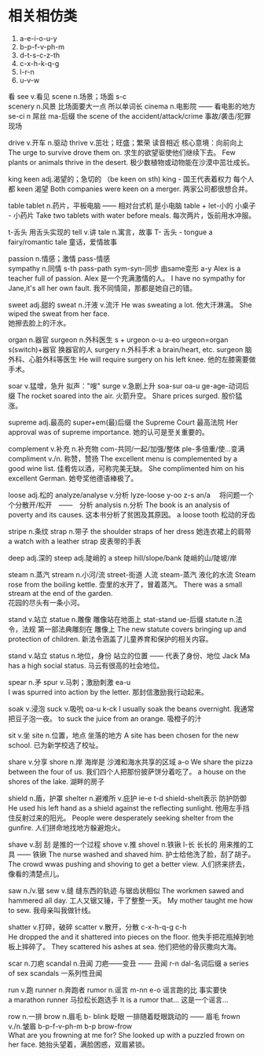 # 相关相仿类
1. a-e-i-o-u-y
2. b-p-f-v-ph-m
3. d-t-s-c-z-th
4. c-x-h-k-q-g
5. l-r-n
6. u-v-w

看
see      v.看见
scene     n.场景；场面
s-c   
scenery     n.风景    比场面要大一点  所以单词长
cinema     n.电影院    —— 看电影的地方
se-ci   n 屌丝   ma-后缀
the  scene of the accident/attack/crime
事故/袭击/犯罪 现场

drive     v.开车  n.驱动
thrive     v.茁壮；旺盛；繁荣
读音相近    核心意境：向前向上
The urge to survive drove them on.
求生的欲望驱使他们继续下去。 
Few plants or animals thrive in the desert.
极少数植物或动物能在沙漠中茁壮成长。

king
keen     adj.渴望的；急切的 （be keen on sth)
king - 国王代表着权力   每个人都 keen 渴望
Both companies were keen on a merger.
两家公司都很想合并。

table
tablet     n.药片，平板电脑 —— 相对台式机 是小电脑
table + let-小的   小桌子 - 小药片
Take two tablets with water before meals.
每次两片，饭前用水冲服。

t-舌头   用舌头实现的
tell      v.讲
tale     n.寓言，故事
T- 舌头  -  tongue
a fairy/romantic tale
童话，爱情故事

passion     n.情感；激情
pass-情感    
sympathy     n.同情
s-th    pass-path  sym-syn-同步 由same变形  a-y
Alex is a teacher full of passion.
Alex 是一个充满激情的人。
I have no sympathy for Jane,it's all her own fault.
我不同情简，那都是她自己的错。

sweet     adj.甜的
sweat     n.汗液 v.流汗
He was sweating a lot.
他大汗淋漓。
She wiped the sweat from her face.  
她擦去脸上的汗水。

organ     n.器官
surgeon     n.外科医生
s + urgeon    o-u a-eo   urgeon=organ  s(switch)+器官  换器官的人
surgery     n.外科手术
a brain/heart, etc. surgeon
脑外科、心脏外科等医生
He will require surgery on his left knee.
他的左膝需要做手术。

soar     v.猛增，急升   拟声："嗖"
surge     v.急剧上升
soa-sur  oa-u     ge-age-动词后缀
The rocket soared into the air.
火箭升空。
Share prices surged.
股价猛涨。

supreme     adj.最高的
super+em(最)后缀
the Supreme Court
最高法院
Her approval was of supreme importance.
她的认可是至关重要的。

complement     v.补充 n.补充物
com-共同/一起/加强/整体   ple-多倍重/使...变满
compliment     v./n. 称赞，赞扬
The excellent menu is complemented by a good wine list.
佳肴佐以酒，可称完美无缺。
She complimented him on his excellent German.
她夸奖他德语棒极了。

loose      adj.松的
analyze/analyse     v.分析
lyze-loose   y-oo   z-s   an/a 　将问题一个个分散开/松开　——　分析
analysis     n.分析
The book is an analysis of poverty and its causes.
这本书分析了贫困及其原因。
a loose tooth
松动的牙齿

stripe     n.条纹
strap     n.带子
the shoulder straps of her dress
她连衣裙上的肩带
a watch with a leather strap
皮表带的手表

deep     adj.深的
steep     adj.陡峭的
a steep hill/slope/bank
陡峭的山/陡坡/岸

steam      n.蒸汽
stream     n.小河/流
street-街道 人流     steam-蒸汽 液化的水流
Steam rose from the boiling kettle.
壶里的水开了，冒着蒸汽。
There was a small stream at the end of the garden.  
花园的尽头有一条小河。

stand     v.站立
statue     n.雕像
雕像站在地面上  stat-stand   ue-后缀
statute     n.法令，法规
第一部法典雕刻在 雕像上
The new statute covers bringing up and protection of children.
新法令涵盖了儿童养育和保护的相关内容。

stand     v.站立
status     n.地位，身份
站立的位置  —— 代表了身份、地位
Jack Ma has a high social status.
马云有很高的社会地位。

spear     n.矛
spur     v.马刺；激励刺激
ea-u    
I was spurred into action by the letter.
那封信激励我行动起来。

soak      v.浸泡
suck     v.吸吮
oa-u  k-ck
I usually soak the beans overnight.
我通常把豆子泡一夜。
to suck the juice from an orange.
吸橙子的汁

sit     v.坐
site     n.位置，地点    坐落的地方
A site has been chosen for the new school.
已为新学校选了校址。

share     v.分享
shore     n.岸
海岸是 沙滩和海水共享的区域
a-o 
We share the pizza between the four of us.
我们四个人把那份披萨饼分着吃了。
a house on the shores of the lake.
湖畔的房子

shield      n.盾，护罩
shelter     n.避难所 v.庇护
ie-e   t-d   shield-shelt表示 防护防御
He used his left hand as a shield against the reflecting sunlight.
他用左手挡住反射过来的阳光。
People were desperately seeking shelter from the gunfire.
人们拼命地找地方躲避炮火。

shave     v.刮
刮 是推的一个过程
shove     v.推
shovel     n.铁锹
l-长  长长的 用来推的工具   —— 铁锹
The nurse washed and shaved him.
护士给他洗了脸，刮了胡子。
The crowd wwas pushing and shoving to get a better view.
人们挤来挤去，像看的清楚点儿。

saw     n./v.锯
sew     v.缝
缝东西的轨迹 与锯齿状相似
The workmen  sawed and hammered all day.
工人又锯又锤，干了整整一天。
My mother taught me how to sew.
我母亲叫我做针线。

shatter     v.打碎，破碎
scatter     v.散开，分散
c-x-h-q-g   c-h  
He dropped the and it shattered into pieces on the floor.
他失手把花瓶掉到地板上摔碎了。
They scattered his ashes at sea.
他们把他的骨灰撒向大海。

scar     n.刀疤
scandal     n.丑闻
刀疤——变丑 —— 丑闻
r-n   dal-名词后缀
a series of sex scandals
一系列性丑闻

run     v.跑
runner     n.奔跑者
rumor     n.谣言
m-nn   e-o      谣言跑的比 事实要快  
a marathon runner
马拉松长跑选手
It is a rumor that...
这是一个谣言...

row     n.一排
brow     n.眉毛
b- blink 眨眼    一排随着眨眼跳动的   ——  眉毛
frown     v./n.皱眉
b-p-f-v-ph-m  b-p   brow-frow  
What are you frowning at me for?
She looked up with a puzzled frown on her face.
她抬头望着，满脸困惑，双眉紧锁。
